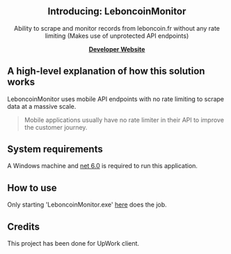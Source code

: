 <div class="Box-body px-5 pb-5" data-target="readme-toc.content">
<article class="markdown-body entry-content container-lg">
<h1 dir="auto" align="center">Introducing: LeboncoinMonitor</h1>
<p dir="auto" align="center">Ability to scrape and monitor records from leboncoin.fr without any rate limiting (Makes use of unprotected API endpoints)</p>
<p dir="auto" align="center"><a href="https://suheylsbusiness.com/" rel="nofollow"><strong>Developer Website</strong></a></p>
<h2 dir="auto">A high-level explanation of how this solution works</h2>
<p dir="auto">LeboncoinMonitor uses mobile API endpoints with no rate limiting to scrape data at a massive scale.</p>
<blockquote>
<p dir="auto">Mobile applications usually have no rate limiter in their API to improve the customer journey.</p>
</blockquote>
<h1 dir="auto">System requirements</h1>
<p dir="auto">A Windows machine and <a href="https://dotnet.microsoft.com/en-us/download/dotnet/6.0">net 6.0</a> is required to run this application.</p>
<h1 dir="auto">How to use</h1>
<p dir="auto">Only starting 'LeboncoinMonitor.exe' <a href="https://github.com/SuheylsBusiness/LeboncoinMonitor/tree/main/bin/Debug/net6.0">here</a> does the job.</p>
<h1 dir="auto">Credits</h1>
<p dir="auto">This project has been done for UpWork client.</p>
</article>
</div>
